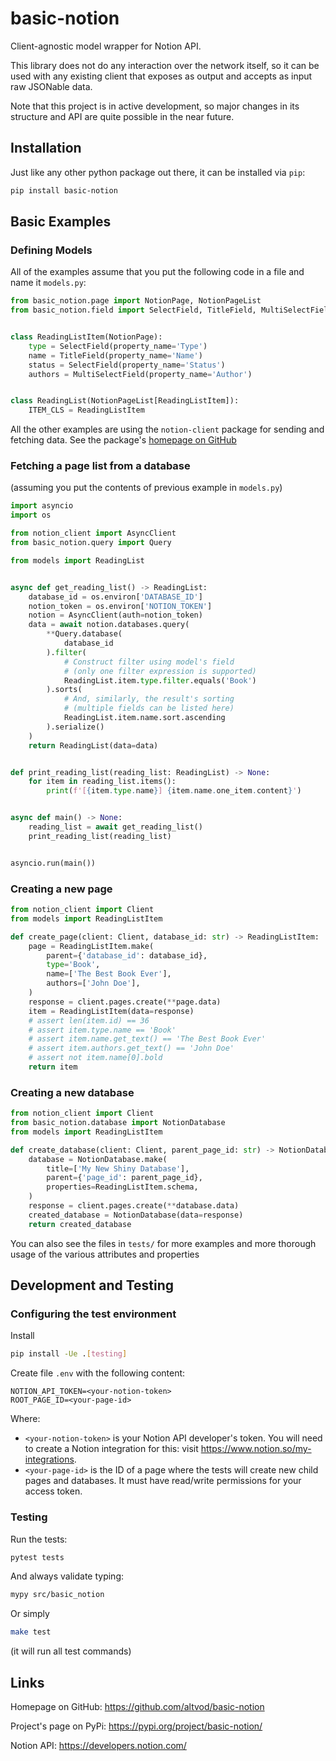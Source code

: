 # basic-notion
Client-agnostic model wrapper for Notion API.

This library does not do any interaction over the network itself,
so it can be used with any existing client that exposes as output
and accepts as input raw JSONable data.

Note that this project is in active development, so major changes
in its structure and API are quite possible in the near future.

## Installation

Just like any other python package out there, it can be installed via `pip`:

```bash
pip install basic-notion
```

## Basic Examples

### Defining Models

All of the examples assume that you put the following code
in a file and name it `models.py`:

```python
from basic_notion.page import NotionPage, NotionPageList
from basic_notion.field import SelectField, TitleField, MultiSelectField


class ReadingListItem(NotionPage):
    type = SelectField(property_name='Type')
    name = TitleField(property_name='Name')
    status = SelectField(property_name='Status')
    authors = MultiSelectField(property_name='Author')


class ReadingList(NotionPageList[ReadingListItem]):
    ITEM_CLS = ReadingListItem
```

All the other examples are using the `notion-client` package
for sending and fetching data.
See the package's [homepage on GitHub](https://github.com/ramnes/notion-sdk-py)

### Fetching a page list from a database

(assuming you put the contents of previous example in `models.py`)

```python
import asyncio
import os

from notion_client import AsyncClient
from basic_notion.query import Query

from models import ReadingList


async def get_reading_list() -> ReadingList:
    database_id = os.environ['DATABASE_ID']
    notion_token = os.environ['NOTION_TOKEN']
    notion = AsyncClient(auth=notion_token)
    data = await notion.databases.query(
        **Query.database(
            database_id
        ).filter(
            # Construct filter using model's field
            # (only one filter expression is supported)
            ReadingList.item.type.filter.equals('Book')
        ).sorts(
            # And, similarly, the result's sorting
            # (multiple fields can be listed here)
            ReadingList.item.name.sort.ascending
        ).serialize()
    )
    return ReadingList(data=data)


def print_reading_list(reading_list: ReadingList) -> None:
    for item in reading_list.items():
        print(f'[{item.type.name}] {item.name.one_item.content}')


async def main() -> None:
    reading_list = await get_reading_list()
    print_reading_list(reading_list)


asyncio.run(main())
```

### Creating a new page

```python
from notion_client import Client
from models import ReadingListItem

def create_page(client: Client, database_id: str) -> ReadingListItem:
    page = ReadingListItem.make(
        parent={'database_id': database_id},
        type='Book',
        name=['The Best Book Ever'],
        authors=['John Doe'],
    )
    response = client.pages.create(**page.data)
    item = ReadingListItem(data=response)
    # assert len(item.id) == 36
    # assert item.type.name == 'Book'
    # assert item.name.get_text() == 'The Best Book Ever'
    # assert item.authors.get_text() == 'John Doe'
    # assert not item.name[0].bold
    return item
```

### Creating a new database

```python
from notion_client import Client
from basic_notion.database import NotionDatabase
from models import ReadingListItem

def create_database(client: Client, parent_page_id: str) -> NotionDatabase:
    database = NotionDatabase.make(
        title=['My New Shiny Database'],
        parent={'page_id': parent_page_id},
        properties=ReadingListItem.schema,
    )
    response = client.pages.create(**database.data)
    created_database = NotionDatabase(data=response)
    return created_database
```

You can also see the files in `tests/` for more examples
and more thorough usage of the various attributes and properties

## Development and Testing

### Configuring the test environment

Install

```bash
pip install -Ue .[testing]
```

Create file `.env` with the following content:

```
NOTION_API_TOKEN=<your-notion-token>
ROOT_PAGE_ID=<your-page-id>
```

Where:
- `<your-notion-token>` is your Notion API developer's token.
  You will need to create a Notion integration for this:
  visit https://www.notion.so/my-integrations.
- `<your-page-id>` is the ID of a page where the tests will
  create new child pages and databases.
  It must have read/write permissions for your access token.

### Testing

Run the tests:

```bash
pytest tests
```

And always validate typing:

```bash
mypy src/basic_notion
```

Or simply

```bash
make test
```

(it will run all test commands)

## Links

Homepage on GitHub: https://github.com/altvod/basic-notion

Project's page on PyPi: https://pypi.org/project/basic-notion/

Notion API: https://developers.notion.com/
